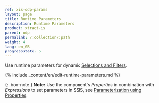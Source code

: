 ```yaml
---
ref: xis-odp-params
layout: page
title: Runtime Parameters
description: Runtime Parameters
product: xtract-is
parent: odp
permalink: /:collection/:path
weight: 4
lang: en_GB
progressstate: 5
---
```


Use runtime parameters for dynamic [Selections and Filters](./odp-define#selections-and-filters).

{% include _content/en/edit-runtime-parameters.md %}

{: .box-note }
**Note:** Use the component's *Properties* in combination with *Expressions* to set parameters in SSIS, see [Parameterization using Properties](./odp-parametrization). 

